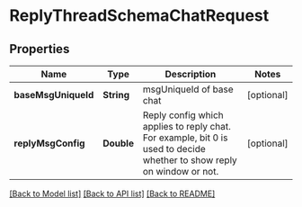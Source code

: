 # ReplyThreadSchemaChatRequest

## Properties
Name | Type | Description | Notes
------------ | ------------- | ------------- | -------------
**baseMsgUniqueId** | **String** | msgUniqueId of base chat | [optional] 
**replyMsgConfig** | **Double** | Reply config which applies to reply chat. For example, bit 0 is used to decide whether to show reply on window or not. | [optional] 

[[Back to Model list]](../README.md#documentation-for-models) [[Back to API list]](../README.md#documentation-for-api-endpoints) [[Back to README]](../README.md)


